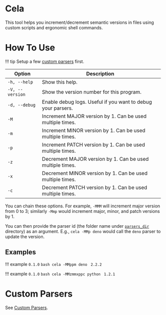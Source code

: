 # Cela

This tool helps you increment/decrement semantic versions in files using custom
scripts and ergonomic shell commands.

# How To Use

<!-- deno-fmt-ignore -->
!!! tip
    Setup a few [custom parsers](#custom-parsers) first.

| Option          | Description                                                  |
| --------------- | ------------------------------------------------------------ |
| `-h, --help`    | Show this help.                                              |
| `-V, --version` | Show the version number for this program.                    |
| `-d, --debug`   | Enable debug logs. Useful if you want to debug your parsers. |
| `-M`            | Increment MAJOR version by 1. Can be used multiple times.    |
| `-m`            | Increment MINOR version by 1. Can be used multiple times.    |
| `-p`            | Increment PATCH version by 1. Can be used multiple times.    |
| `-z`            | Decrement MAJOR version by 1. Can be used multiple times.    |
| `-x`            | Decrement MINOR version by 1. Can be used multiple times.    |
| `-c`            | Decrement PATCH version by 1. Can be used multiple times.    |

You can chain these options. For example, `-MMM` will increment major version
from 0 to 3; similarly `-Mmp` would increment major, minor, and patch versions
by 1.

You can then provide the parser id (the folder name under
[`parsers_dir`](/custom-parsers/#custom-parsers) directory) as an argument.
E.g., `cela -MMp deno` would call the `deno` parser to update the version.

## Examples

<!-- deno-fmt-ignore -->
!!! example
    `0.1.0`
    ```bash
    cela -MMppm deno
    ```
    `2.2.2`

<!-- deno-fmt-ignore -->
!!! example
    `0.1.0`
    ```bash
    cela -MMzmmxppc python
    ```
    `1.2.1`

# Custom Parsers

See [Custom Parsers](/custom-parsers).

